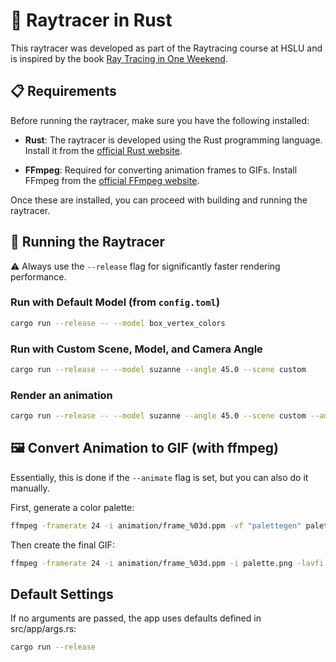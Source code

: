 # 🦀 Raytracer in Rust

This raytracer was developed as part of the Raytracing course at HSLU and is inspired by the book [Ray Tracing in One Weekend](https://raytracing.github.io/books/RayTracingInOneWeekend.html).

## 📋 Requirements

Before running the raytracer, make sure you have the following installed:

- **Rust**: The raytracer is developed using the Rust programming language. Install it from the [official Rust website](https://www.rust-lang.org/).
  
- **FFmpeg**: Required for converting animation frames to GIFs. Install FFmpeg from the [official FFmpeg website](https://ffmpeg.org/download.html).

Once these are installed, you can proceed with building and running the raytracer.

## 🚀 Running the Raytracer

⚠️ Always use the `--release` flag for significantly faster rendering performance.

### Run with Default Model (from `config.toml`)

```bash
cargo run --release -- --model box_vertex_colors
```

### Run with Custom Scene, Model, and Camera Angle
```bash
cargo run --release -- --model suzanne --angle 45.0 --scene custom
```

### Render an animation
```bash
cargo run --release -- --model suzanne --angle 45.0 --scene custom --animate
```

## 🖼️ Convert Animation to GIF (with ffmpeg)
Essentially, this is done if the `--animate` flag is set, but you can also do it manually.

First, generate a color palette:
```bash
ffmpeg -framerate 24 -i animation/frame_%03d.ppm -vf "palettegen" palette.png
```
Then create the final GIF:
```bash
ffmpeg -framerate 24 -i animation/frame_%03d.ppm -i palette.png -lavfi "paletteuse" animation.gif
```

## Default Settings
If no arguments are passed, the app uses defaults defined in src/app/args.rs:
```bash
cargo run --release
```

